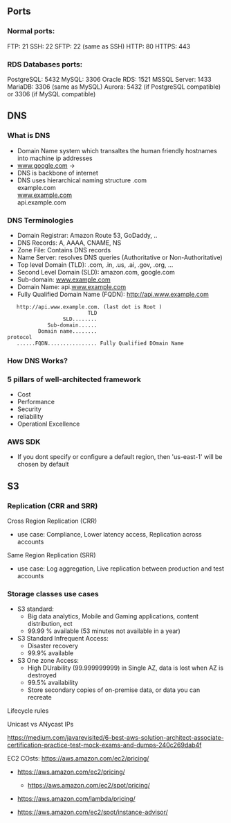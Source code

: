 ## Ports
### Normal ports:
FTP: 21
SSH: 22
SFTP: 22 (same as SSH)
HTTP: 80
HTTPS: 443

### RDS Databases ports:
PostgreSQL: 5432
MySQL: 3306
Oracle RDS: 1521
MSSQL Server: 1433
MariaDB: 3306 (same as MySQL)
Aurora: 5432 (if PostgreSQL compatible) or 3306 (if MySQL compatible)

## DNS
### What is DNS
 - Domain Name system which transaltes the human friendly hostnames into machine ip addresses
 - www.google.com -> 
 - DNS is backbone of internet
 - DNS uses hierarchical naming structure
                .com  
         example.com  
     www.example.com  
     api.example.com  

### DNS Terminologies
 - Domain Registrar: Amazon Route 53, GoDaddy, ..
 - DNS Records: A, AAAA, CNAME, NS
 - Zone File: Contains DNS records
 - Name Server: resolves DNS queries (Authoritative or Non-Authoritative)
 - Top level Domain (TLD): .com, .in, .us, .ai, .gov, .org, ...
 - Second Level Domain (SLD): amazon.com, google.com 
 - Sub-domain: www.example.com
 - Domain Name: api.www.example.com
 - Fully Qualified Domain Name (FQDN): http://api.www.example.com
 ```
    http://api.www.example.com. (last dot is Root )
                           TLD  
                   SLD........
              Sub-domain......
           Domain name........
protocol       
    ......FQDN................ Fully Qualified DOmain Name
  ```

### How DNS Works?

### 5 pillars of well-architected framework
 - Cost
 - Performance
 - Security
 - reliability
 - Operationl Excellence

### AWS SDK
 - If you dont specify or configure a default region, then 'us-east-1' will be chosen by default

## S3

### Replication (CRR and SRR)

Cross Region Replication (CRR)
 - use case: Compliance, Lower latency access, Replication across accounts 

Same Region Replication (SRR)
 - use case: Log aggregation, Live replication between production and test accounts
 
### Storage classes use cases

 - S3 standard: 
   - Big data analytics, Mobile and Gaming applications, content distribution, ect
   - 99.99 % available (53 minutes not available in a year)
 - S3 Standard Infrequent Access:  
   - Disaster recovery
   - 99.9% available
 - S3 One zone Access:  
   - High DUrability (99.999999999) in Single AZ, data is lost when AZ is destroyed
   - 99.5% availability
   - Store secondary copies of on-premise data, or data you can recreate

Lifecycle rules

Unicast vs ANycast IPs

https://medium.com/javarevisited/6-best-aws-solution-architect-associate-certification-practice-test-mock-exams-and-dumps-240c269dab4f

EC2 COsts: https://aws.amazon.com/ec2/pricing/

- https://aws.amazon.com/ec2/pricing/
  - https://aws.amazon.com/ec2/spot/pricing/
- https://aws.amazon.com/lambda/pricing/

- https://aws.amazon.com/ec2/spot/instance-advisor/
